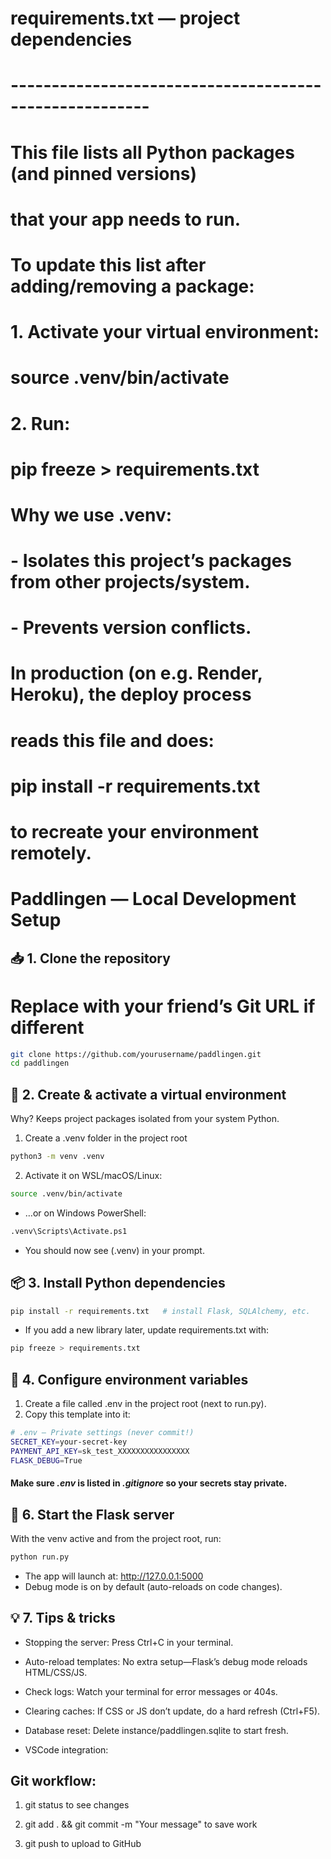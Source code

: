 <!--

File: README.md

What it does:
  - Gives a quick project overview.
  - Explains how to install dependencies and start the server.

Why it’s here:
  - New contributors can read this first to get the site running.
-->


# requirements.txt — project dependencies
# -------------------------------------------------------
# This file lists all Python packages (and pinned versions)
# that your app needs to run.
#
# To update this list after adding/removing a package:
#  1. Activate your virtual environment:
#       source .venv/bin/activate
#  2. Run:
#       pip freeze > requirements.txt
#
# Why we use .venv:
#  - Isolates this project’s packages from other projects/system.
#  - Prevents version conflicts.
#
# In production (on e.g. Render, Heroku), the deploy process
# reads this file and does:
#     pip install -r requirements.txt
# to recreate your environment remotely.




# Paddlingen — Local Development Setup

## 📥 1. Clone the repository

# Replace with your friend’s Git URL if different

```bash
git clone https://github.com/yourusername/paddlingen.git
cd paddlingen
```

## 🐍 2. Create & activate a virtual environment
Why? Keeps project packages isolated from your system Python.

1. Create a .venv folder in the project root
```bash
python3 -m venv .venv
```

2. Activate it on WSL/macOS/Linux:
```bash
source .venv/bin/activate
```

- …or on Windows PowerShell:
```bash
.venv\Scripts\Activate.ps1
```
- You should now see (.venv) in your prompt.

## 📦 3. Install Python dependencies

```bash
pip install -r requirements.txt   # install Flask, SQLAlchemy, etc.
```

- If you add a new library later, update requirements.txt with:
```bash
pip freeze > requirements.txt
```

## 🔑 4. Configure environment variables
1. Create a file called .env in the project root (next to run.py).
2. Copy this template into it:
```bash
# .env — Private settings (never commit!)
SECRET_KEY=your-secret-key
PAYMENT_API_KEY=sk_test_XXXXXXXXXXXXXXXX
FLASK_DEBUG=True
```
#### Make sure *.env* is listed in *.gitignore* so your secrets stay private.

## 🚀 6. Start the Flask server
With the venv active and from the project root, run:

```bash
python run.py
```

- The app will launch at: http://127.0.0.1:5000
- Debug mode is on by default (auto-reloads on code changes).

## 💡 7. Tips & tricks
- Stopping the server: Press Ctrl+C in your terminal.

- Auto-reload templates: No extra setup—Flask’s debug mode reloads HTML/CSS/JS.

- Check logs: Watch your terminal for error messages or 404s.

- Clearing caches: If CSS or JS don’t update, do a hard refresh (Ctrl+F5).

- Database reset: Delete instance/paddlingen.sqlite to start fresh.

- VSCode integration:

## Git workflow:

1. git status to see changes

2. git add . && git commit -m "Your message" to save work

3. git push to upload to GitHub

